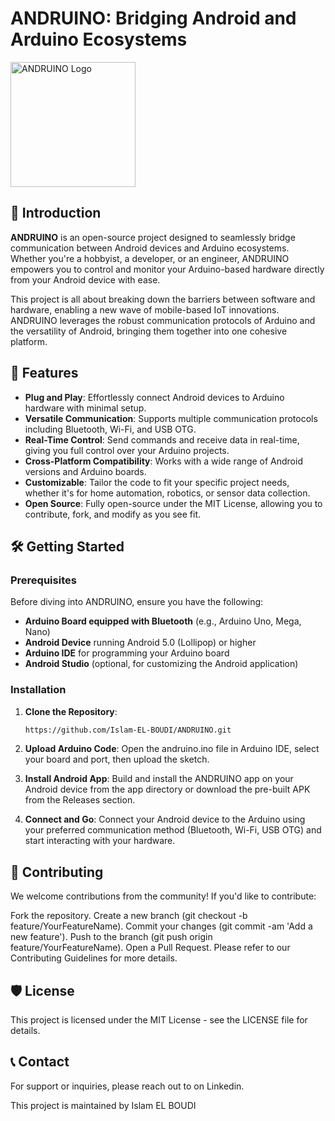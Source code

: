 # ANDRUINO: Bridging Android and Arduino Ecosystems


<img src="https://upload.wikimedia.org/wikipedia/commons/8/87/Arduino_Logo.svg" alt="ANDRUINO Logo" width="200"/>


## 🚀 Introduction

**ANDRUINO** is an open-source project designed to seamlessly bridge communication between Android devices and Arduino ecosystems. Whether you're a hobbyist, a developer, or an engineer, ANDRUINO empowers you to control and monitor your Arduino-based hardware directly from your Android device with ease.

This project is all about breaking down the barriers between software and hardware, enabling a new wave of mobile-based IoT innovations. ANDRUINO leverages the robust communication protocols of Arduino and the versatility of Android, bringing them together into one cohesive platform.

## 🎯 Features

- **Plug and Play**: Effortlessly connect Android devices to Arduino hardware with minimal setup.
- **Versatile Communication**: Supports multiple communication protocols including Bluetooth, Wi-Fi, and USB OTG.
- **Real-Time Control**: Send commands and receive data in real-time, giving you full control over your Arduino projects.
- **Cross-Platform Compatibility**: Works with a wide range of Android versions and Arduino boards.
- **Customizable**: Tailor the code to fit your specific project needs, whether it's for home automation, robotics, or sensor data collection.
- **Open Source**: Fully open-source under the MIT License, allowing you to contribute, fork, and modify as you see fit.

## 🛠️ Getting Started

### Prerequisites

Before diving into ANDRUINO, ensure you have the following:

- **Arduino Board equipped with Bluetooth** (e.g., Arduino Uno, Mega, Nano)
- **Android Device** running Android 5.0 (Lollipop) or higher
- **Arduino IDE** for programming your Arduino board
- **Android Studio** (optional, for customizing the Android application)

### Installation

1. **Clone the Repository**:
   ```sh
   https://github.com/Islam-EL-BOUDI/ANDRUINO.git

2. **Upload Arduino Code**:
Open the andruino.ino file in Arduino IDE, select your board and port, then upload the sketch.

3. **Install Android App**:
Build and install the ANDRUINO app on your Android device from the app directory or download the pre-built APK from the Releases section.

4. **Connect and Go**:
Connect your Android device to the Arduino using your preferred communication method (Bluetooth, Wi-Fi, USB OTG) and start interacting with your hardware.


## 🤝 Contributing
We welcome contributions from the community! If you'd like to contribute:

Fork the repository.
Create a new branch (git checkout -b feature/YourFeatureName).
Commit your changes (git commit -am 'Add a new feature').
Push to the branch (git push origin feature/YourFeatureName).
Open a Pull Request.
Please refer to our Contributing Guidelines for more details.

## 🛡️ License
This project is licensed under the MIT License - see the LICENSE file for details.

## 📞 Contact
For support or inquiries, please reach out to on Linkedin.


This project is maintained by Islam EL BOUDI


